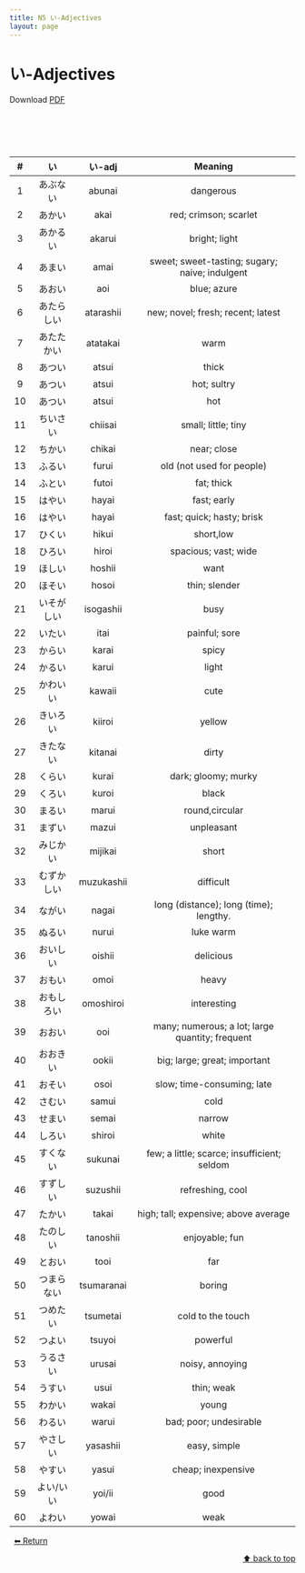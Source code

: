 ```yaml
---
title: N5 い-Adjectives
layout: page
---
```


# い-Adjectives
Download [PDF](./pdf/N5-い-adjective.pdf)

# &nbsp;

| **#** | **い**     | **い-adj** | **Meaning**                                     |
|:-------:|:------------:|:------------:|:-------------------------------------------------:|
| 1     | あぶない   | abunai     | dangerous                                       |
| 2     | あかい     | akai       | red; crimson; scarlet                           |
| 3     | あかるい   | akarui     | bright; light                                   |
| 4     | あまい     | amai       | sweet; sweet-tasting; sugary; naive; indulgent  |
| 5     | あおい     | aoi        | blue; azure                                     |
| 6     | あたらしい | atarashii  | new; novel; fresh; recent; latest               |
| 7     | あたたかい | atatakai   | warm                                            |
| 8     | あつい     | atsui      | thick                                           |
| 9     | あつい     | atsui      | hot; sultry                                     |
| 10    | あつい     | atsui      | hot                                             |
| 11    | ちいさい   | chiisai    | small; little; tiny                             |
| 12    | ちかい     | chikai     | near; close                                     |
| 13    | ふるい     | furui      | old (not used for people)                       |
| 14    | ふとい     | futoi      | fat; thick                                      |
| 15    | はやい     | hayai      | fast; early                                     |
| 16    | はやい     | hayai      | fast; quick; hasty; brisk                       |
| 17    | ひくい     | hikui      | short,low                                       |
| 18    | ひろい     | hiroi      | spacious; vast; wide                            |
| 19    | ほしい     | hoshii     | want                                            |
| 20    | ほそい     | hosoi      | thin; slender                                   |
| 21    | いそがしい | isogashii  | busy                                            |
| 22    | いたい     | itai       | painful; sore                                   |
| 23    | からい     | karai      | spicy                                           |
| 24    | かるい     | karui      | light                                           |
| 25    | かわいい   | kawaii     | cute                                            |
| 26    | きいろい   | kiiroi     | yellow                                          |
| 27    | きたない   | kitanai    | dirty                                           |
| 28    | くらい     | kurai      | dark; gloomy; murky                             |
| 29    | くろい     | kuroi      | black                                           |
| 30    | まるい     | marui      | round,circular                                  |
| 31    | まずい     | mazui      | unpleasant                                      |
| 32    | みじかい   | mijikai    | short                                           |
| 33    | むずかしい | muzukashii | difficult                                       |
| 34    | ながい     | nagai      | long (distance); long (time); lengthy.          |
| 35    | ぬるい     | nurui      | luke warm                                       |
| 36    | おいしい   | oishii     | delicious                                       |
| 37    | おもい     | omoi       | heavy                                           |
| 38    | おもしろい | omoshiroi  | interesting                                     |
| 39    | おおい     | ooi        | many; numerous; a lot; large quantity; frequent |
| 40    | おおきい   | ookii      | big; large; great; important                    |
| 41    | おそい     | osoi       | slow; time-consuming; late                      |
| 42    | さむい     | samui      | cold                                            |
| 43    | せまい     | semai      | narrow                                          |
| 44    | しろい     | shiroi     | white                                           |
| 45    | すくない   | sukunai    | few; a little; scarce; insufficient; seldom     |
| 46    | すずしい   | suzushii   | refreshing, cool                                |
| 47    | たかい     | takai      | high; tall; expensive; above average            |
| 48    | たのしい   | tanoshii   | enjoyable; fun                                  |
| 49    | とおい     | tooi       | far                                             |
| 50    | つまらない | tsumaranai | boring                                          |
| 51    | つめたい   | tsumetai   | cold to the touch                               |
| 52    | つよい     | tsuyoi     | powerful                                        |
| 53    | うるさい   | urusai     | noisy, annoying                                 |
| 54    | うすい     | usui       | thin; weak                                      |
| 55    | わかい     | wakai      | young                                           |
| 56    | わるい     | warui      | bad; poor; undesirable                          |
| 57    | やさしい   | yasashii   | easy, simple                                    |
| 58    | やすい     | yasui      | cheap; inexpensive                              |
| 59    | よい/いい  | yoi/ii     | good                                            |
| 60    | よわい     | yowai      | weak                                            |

&nbsp;
[⬅ Return](./N5.md)<div align="right">
    <a href="#----">⬆ back to top</a>
</div>